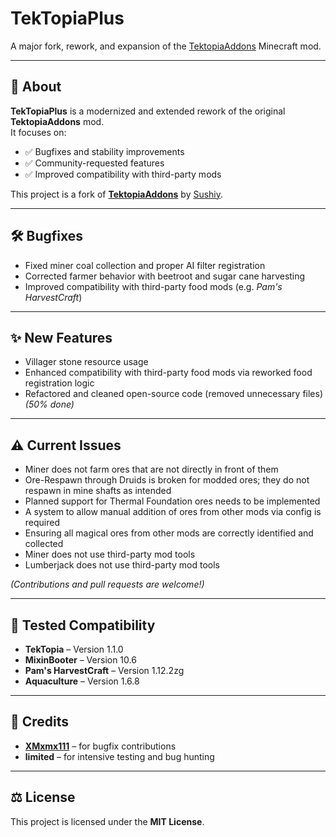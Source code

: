 # TekTopiaPlus

A major fork, rework, and expansion of the [TektopiaAddons](https://github.com/Sushiy/TektopiaAddons) Minecraft mod.

---

## 📖 About

**TekTopiaPlus** is a modernized and extended rework of the original **TektopiaAddons** mod.  
It focuses on:

- ✅ Bugfixes and stability improvements
- ✅ Community-requested features
- ✅ Improved compatibility with third-party mods

This project is a fork of **[TektopiaAddons](https://github.com/Sushiy/TektopiaAddons)** by [Sushiy](https://github.com/Sushiy).

---

## 🛠️ Bugfixes

- Fixed miner coal collection and proper AI filter registration
- Corrected farmer behavior with beetroot and sugar cane harvesting
- Improved compatibility with third-party food mods (e.g. *Pam's HarvestCraft*)

---

## ✨ New Features

- Villager stone resource usage
- Enhanced compatibility with third-party food mods via reworked food registration logic
- Refactored and cleaned open-source code (removed unnecessary files) *(50% done)*

---

## ⚠️ Current Issues

- Miner does not farm ores that are not directly in front of them
- Ore-Respawn through Druids is broken for modded ores; they do not respawn in mine shafts as intended
- Planned support for Thermal Foundation ores needs to be implemented
- A system to allow manual addition of ores from other mods via config is required
- Ensuring all magical ores from other mods are correctly identified and collected
- Miner does not use third-party mod tools
- Lumberjack does not use third-party mod tools

*(Contributions and pull requests are welcome!)*

---

## 🔗 Tested Compatibility

- **TekTopia** – Version 1.1.0
- **MixinBooter** – Version 10.6
- **Pam's HarvestCraft** – Version 1.12.2zg
- **Aquaculture** – Version 1.6.8

---

## 🙌 Credits

- **[XMxmx111](https://github.com/XMxmx111)** – for bugfix contributions
- **limited** – for intensive testing and bug hunting

---

## ⚖️ License

This project is licensed under the **MIT License**.
